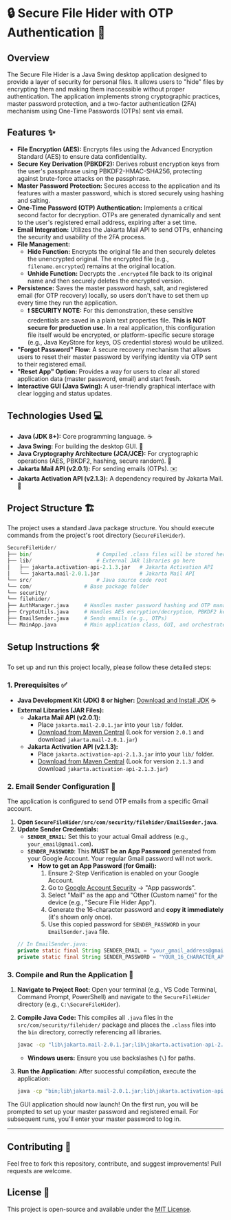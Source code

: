 # 🔒 Secure File Hider with OTP Authentication 📧

## Overview

The Secure File Hider is a Java Swing desktop application designed to provide a layer of security for personal files. It allows users to "hide" files by encrypting them and making them inaccessible without proper authentication. The application implements strong cryptographic practices, master password protection, and a two-factor authentication (2FA) mechanism using One-Time Passwords (OTPs) sent via email.

## Features ✨

* **File Encryption (AES):** Encrypts files using the Advanced Encryption Standard (AES) to ensure data confidentiality.
* **Secure Key Derivation (PBKDF2):** Derives robust encryption keys from the user's passphrase using PBKDF2-HMAC-SHA256, protecting against brute-force attacks on the passphrase.
* **Master Password Protection:** Secures access to the application and its features with a master password, which is stored securely using hashing and salting.
* **One-Time Password (OTP) Authentication:** Implements a critical second factor for decryption. OTPs are generated dynamically and sent to the user's registered email address, expiring after a set time.
* **Email Integration:** Utilizes the Jakarta Mail API to send OTPs, enhancing the security and usability of the 2FA process.
* **File Management:**
    * **Hide Function:** Encrypts the original file and then securely deletes the unencrypted original. The encrypted file (e.g., `filename.encrypted`) remains at the original location.
    * **Unhide Function:** Decrypts the `.encrypted` file back to its original name and then securely deletes the encrypted version.
* **Persistence:** Saves the master password hash, salt, and registered email (for OTP recovery) locally, so users don't have to set them up every time they run the application.
    * **❗ SECURITY NOTE:** For this demonstration, these sensitive credentials are saved in a plain text properties file. **This is NOT secure for production use.** In a real application, this configuration file itself would be encrypted, or platform-specific secure storage (e.g., Java KeyStore for keys, OS credential stores) would be utilized.
* **"Forgot Password" Flow:** A secure recovery mechanism that allows users to reset their master password by verifying identity via OTP sent to their registered email.
* **"Reset App" Option:** Provides a way for users to clear all stored application data (master password, email) and start fresh.
* **Interactive GUI (Java Swing):** A user-friendly graphical interface with clear logging and status updates.

## Technologies Used 💻

* **Java (JDK 8+):** Core programming language. ☕
* **Java Swing:** For building the desktop GUI. 🎨
* **Java Cryptography Architecture (JCA/JCE):** For cryptographic operations (AES, PBKDF2, hashing, secure random). 🔐
* **Jakarta Mail API (v2.0.1):** For sending emails (OTPs). ✉️
* **Jakarta Activation API (v2.1.3):** A dependency required by Jakarta Mail. 🔗

## Project Structure 🏗️

The project uses a standard Java package structure. You should execute commands from the project's root directory (`SecureFileHider`).

```python
SecureFileHider/
├── bin/                     # Compiled .class files will be stored here
├── lib/                     # External JAR libraries go here
│   ├── jakarta.activation-api-2.1.3.jar   # Jakarta Activation API
│   └── jakarta.mail-2.0.1.jar             # Jakarta Mail API
└── src/                     # Java source code root
└── com/                 # Base package folder
└── security/
└── filehider/
├── AuthManager.java     # Handles master password hashing and OTP management
├── CryptoUtils.java     # Handles AES encryption/decryption, PBKDF2 key derivation, salts/IVs
├── EmailSender.java     # Sends emails (e.g., OTPs)
└── MainApp.java         # Main application class, GUI, and orchestrates operations
```

## Setup Instructions 🛠️

To set up and run this project locally, please follow these detailed steps:

### 1. Prerequisites ✅

* **Java Development Kit (JDK) 8 or higher:** [Download and Install JDK](https://www.oracle.com/java/technologies/downloads/) ☕
* **External Libraries (JAR Files):**
    * **Jakarta Mail API (v2.0.1):**
        * Place `jakarta.mail-2.0.1.jar` into your `lib/` folder.
        * [Download from Maven Central](https://search.maven.org/artifact/com.sun.mail/jakarta.mail) (Look for version `2.0.1` and download `jakarta.mail-2.0.1.jar`)
    * **Jakarta Activation API (v2.1.3):**
        * Place `jakarta.activation-api-2.1.3.jar` into your `lib/` folder.
        * [Download from Maven Central](https://search.maven.org/artifact/jakarta.activation/jakarta.activation-api) (Look for version `2.1.3` and download `jakarta.activation-api-2.1.3.jar`)

### 2. Email Sender Configuration 📧

The application is configured to send OTP emails from a specific Gmail account.

1.  **Open `SecureFileHider/src/com/security/filehider/EmailSender.java`**.
2.  **Update Sender Credentials:**
    * **`SENDER_EMAIL`**: Set this to your actual Gmail address (e.g., `your_email@gmail.com`).
    * **`SENDER_PASSWORD`**: This **MUST be an App Password** generated from your Google Account. Your regular Gmail password will not work.
        * **How to get an App Password (for Gmail):**
            1.  Ensure 2-Step Verification is enabled on your Google Account.
            2.  Go to [Google Account Security](https://myaccount.google.com/security) -> "App passwords".
            3.  Select "Mail" as the app and "Other (Custom name)" for the device (e.g., "Secure File Hider App").
            4.  Generate the 16-character password and **copy it immediately** (it's shown only once).
            5.  Use this copied password for `SENDER_PASSWORD` in your `EmailSender.java` file.
    ```java
    // In EmailSender.java:
    private static final String SENDER_EMAIL = "your_gmail_address@gmail.com"; // REPLACE THIS!
    private static final String SENDER_PASSWORD = "YOUR_16_CHARACTER_APP_PASSWORD_HERE"; // REPLACE THIS!
    ```

### 3. Compile and Run the Application 🚀

1.  **Navigate to Project Root:** Open your terminal (e.g., VS Code Terminal, Command Prompt, PowerShell) and navigate to the `SecureFileHider` directory (e.g., `C:\SecureFileHider`).

2.  **Compile Java Code:** This compiles all `.java` files in the `src/com/security/filehider/` package and places the `.class` files into the `bin` directory, correctly referencing all libraries.

    ```bash
    javac -cp "lib\jakarta.mail-2.0.1.jar;lib\jakarta.activation-api-2.1.3.jar" -d bin src\com\security\filehider\*.java
    ```
    * **Windows users:** Ensure you use backslashes (`\`) for paths.

3.  **Run the Application:** After successful compilation, execute the application:

    ```bash
    java -cp "bin;lib\jakarta.mail-2.0.1.jar;lib\jakarta.activation-api-2.1.3.jar" com.security.filehider.MainApp
    ```

The GUI application should now launch! On the first run, you will be prompted to set up your master password and registered email. For subsequent runs, you'll enter your master password to log in.

---

## Contributing 🤝

Feel free to fork this repository, contribute, and suggest improvements! Pull requests are welcome.

## License 📄

This project is open-source and available under the [MIT License](LICENSE).
